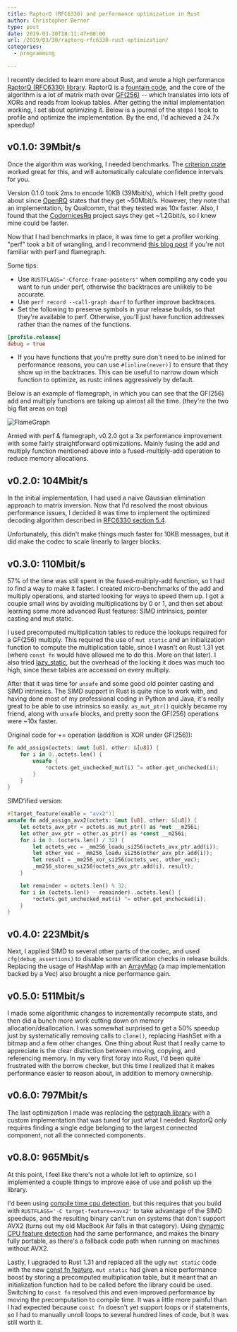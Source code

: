 ```yaml
---
title: RaptorQ (RFC6330) and performance optimization in Rust
author: Christopher Berner
type: post
date: 2019-03-30T18:11:47+00:00
url: /2019/03/30/raptorq-rfc6330-rust-optimization/
categories:
  - programming

---
```

I recently decided to learn more about Rust, and wrote a high performance [RaptorQ (RFC6330) library](https://github.com/cberner/raptorq). RaptorQ is a [fountain code](https://en.wikipedia.org/wiki/Fountain_code), and the core of the algorithm is a lot of matrix math over [GF(256)](https://en.wikipedia.org/wiki/Finite_field_arithmetic) -- which translates into lots of XORs and reads from lookup tables. After getting the initial implementation working, I set about optimizing it. Below is a journal of the steps I took to profile and optimize the implementation. By the end, I'd achieved a 24.7x speedup!

## v0.1.0: 39Mbit/s

Once the algorithm was working, I needed benchmarks. The [criterion crate](https://crates.io/crates/criterion) worked great for this, and will automatically calculate confidence intervals for you.

Version 0.1.0 took 2ms to encode 10KB (39Mbit/s), which I felt pretty good about since [OpenRQ](https://github.com/openrq-team/OpenRQ) states that they get ~50Mbit/s. However, they note that an implementation, by Qualcomm, that they tested was 10x faster. Also, I found that the [CodornicesRq](https://www.codornices.info/) project says they get ~1.2Gbit/s, so I knew mine could be faster.

Now that I had benchmarks in place, it was time to get a profiler working. "perf" took a bit of wrangling, and I recommend [this blog post](https://blog.anp.lol/rust/2016/07/24/profiling-rust-perf-flamegraph/) if you're not familiar with perf and flamegraph.

Some tips:

* Use `RUSTFLAGS='-Cforce-frame-pointers'` when compiling any code you want to run under perf, otherwise the backtraces are unlikely to be accurate.
* Use `perf record --call-graph dwarf` to further improve backtraces.
* Set the following to preserve symbols in your release builds, so that they're available to perf. Otherwise, you'll just have function addresses rather than the names of the functions.

```toml
[profile.release]
debug = true
```

* If you have functions that you're pretty sure don't need to be inlined for performance reasons, you can use `#[inline(never)]` to ensure that they show up in the backtraces. This can be useful to narrow down which function to optimize, as rustc inlines aggressively by default.

Below is an example of flamegraph, in which you can see that the GF(256) add and multiply functions are taking up almost all the time. (they're the two big flat areas on top)

![FlameGraph](/images/flamegraph.png)

Armed with perf & flamegraph, v0.2.0 got a 3x performance improvement with some fairly straightforward optimizations. Mainly fusing the add and multiply function mentioned above into a fused-multiply-add operation to reduce memory allocations.

## v0.2.0: 104Mbit/s

In the initial implementation, I had used a naive Gaussian elimination approach to matrix inversion. Now that I'd resolved the most obvious performance issues, I decided it was time to implement the optimized decoding algorithm described in [RFC6330 section 5.4](https://tools.ietf.org/html/rfc6330#section-5.4).

Unfortunately, this didn't make things much faster for 10KB messages, but it did make the codec to scale linearly to larger blocks.

## v0.3.0: 110Mbit/s

57% of the time was still spent in the fused-multiply-add function, so I had to find a way to make it faster. I created micro-benchmarks of the add and multiply operations, and started looking for ways to speed them up.  I got a couple small wins by avoiding multiplications by 0 or 1, and then set about learning some more advanced Rust features: SIMD intrinsics, pointer casting and mut static.

I used precomputed multiplication tables to reduce the lookups required for a GF(256) multiply. This required the use of `mut static` and an initialization function to compute the multiplication table, since I wasn't on Rust 1.31 yet (where `const fn` would have allowed me to do this. More on that later). I also tried [lazy_static](https://crates.io/crates/lazy_static), but the overhead of the locking it does was much too high, since these tables are accessed on every multiply.

After that it was time for `unsafe` and some good old pointer casting and SIMD intrinsics. The SIMD support in Rust is quite nice to work with, and having done most of my professional coding in Python and Java, it's really great to be able to use intrinsics so easily. `as_mut_ptr()` quickly became my friend, along with `unsafe` blocks, and pretty soon the GF(256) operations were ~10x faster.

Original code for += operation (addition is XOR under GF(256)):

```rust
fn add_assign(octets: &mut [u8], other: &[u8]) {
    for i in 0..octets.len() {
        unsafe {
            *octets.get_unchecked_mut(i) ^= other.get_unchecked(i);
        }
    }
}
```

SIMD'ified version:

```rust
#[target_feature(enable = "avx2")]
unsafe fn add_assign_avx2(octets: &mut [u8], other: &[u8]) {
    let octets_avx_ptr = octets.as_mut_ptr() as *mut __m256i;
    let other_avx_ptr = other.as_ptr() as *const __m256i;
    for i in 0..(octets.len() / 32) {
        let octets_vec = _mm256_loadu_si256(octets_avx_ptr.add(i));
        let other_vec = _mm256_loadu_si256(other_avx_ptr.add(i));
        let result = _mm256_xor_si256(octets_vec, other_vec);
        _mm256_storeu_si256(octets_avx_ptr.add(i), result);
    }

    let remainder = octets.len() % 32;
    for i in (octets.len() - remainder)..octets.len() {
        *octets.get_unchecked_mut(i) ^= other.get_unchecked(i);
    }
}
```

## v0.4.0: 223Mbit/s

Next, I applied SIMD to several other parts of the codec, and used `cfg(debug_assertions)` to disable some verification checks in release builds. Replacing the usage of HashMap with an [ArrayMap](https://github.com/cberner/raptorq/blob/v0.9.0/src/arraymap.rs#L7) (a map implementation backed by a Vec) also brought a nice performance gain.

## v0.5.0: 511Mbit/s

I made some algorithmic changes to incrementally recompute stats, and then did a bunch more work cutting down on memory allocation/deallocation. I was somewhat surprised to get a 50% speedup just by systematically removing calls to `clone()`, replacing HashSet with a bitmap and a few other changes. One thing about Rust that I really came to appreciate is the clear distinction between moving, copying, and referencing memory. In my very first foray into Rust, I'd been quite frustrated with the borrow checker, but this time I realized that it makes performance easier to reason about, in addition to memory ownership.

## v0.6.0: 797Mbit/s

The last optimization I made was replacing the [petgraph library](https://crates.io/crates/petgraph) with a custom implementation that was tuned for just what I needed: RaptorQ only requires finding a single edge belonging to the largest connected component, not all the connected components.

## v0.8.0: 965Mbit/s

At this point, I feel like there's not a whole lot left to optimize, so I implemented a couple things to improve ease of use and polish up the library.

I'd been using [compile time cpu detection](https://doc.rust-lang.org/std/arch/#static-cpu-feature-detection), but this requires that you build with `RUSTFLAGS='-C target-feature=+avx2'` to take advantage of the SIMD speedups, and the resulting binary can't run on systems that don't support AVX2 (turns out my old MacBook Air falls in that category). Using [dynamic CPU feature detection](https://doc.rust-lang.org/std/arch/#dynamic-cpu-feature-detection) had the same performance, and makes the binary fully portable, as there's a fallback code path when running on machines without AVX2.

Lastly, I upgraded to Rust 1.31 and replaced all the ugly `mut static` code with the new [const fn feature](https://blog.rust-lang.org/2018/12/06/Rust-1.31-and-rust-2018.html#const-fn). `mut static` had given a nice performance boost by storing a precomputed multiplication table, but it meant that an initialization function had to be called before the library could be used. Switching to `const fn` resolved this and even improved performance by moving the precomputation to compile time. It was a little more painful than I had expected because `const fn` doesn't yet support loops or if statements, so I had to manually unroll loops to several hundred lines of code, but it was still worth it.
